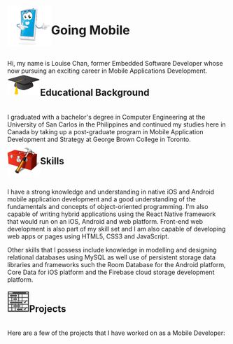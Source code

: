 
<img align="left" src="./images/mobile_icon.png" width=100 />

# Going Mobile        
<br>

Hi, my name is Louise Chan, former Embedded Software Developer whose now pursuing an exciting career in Mobile Applications Development.
<br>
<img align="left" src="./images/graduation_cap.png" width=75 />

## Educational Background
<br>
I graduated with a bachelor's degree in Computer Engineering at the University of San Carlos in the Philippines and continued my studies here in Canada by taking up a post-graduate program in Mobile Application Development and Strategy at George Brown College in Toronto.
<br>
<img align="left" src="./images/toolbox.png" width=75 /> 

## Skills
<br>

I have a strong knowledge and understanding in native iOS and Android mobile application development and a good understanding of the fundamentals and concepts of object-oriented programming. I'm also capable of writing hybrid applications using the React Native framework that would run on an iOS, Android and web platform. Front-end web development is also part of my skill set and I am also capable of developing web apps or pages using HTML5, CSS3 and JavaScript.  

Other skills that I possess include knowledge in modelling and designing relational databases using MySQL as well use of persistent storage data libraries and frameworks such the Room Database for the Android platform, Core Data for iOS platform and the Firebase cloud storage development platform.
<br><br>
<img align="left" src="./images/project_icon.png" width=50 /> 

## Projects
<br>
Here are a few of the projects that I have worked on as a Mobile Developer:








